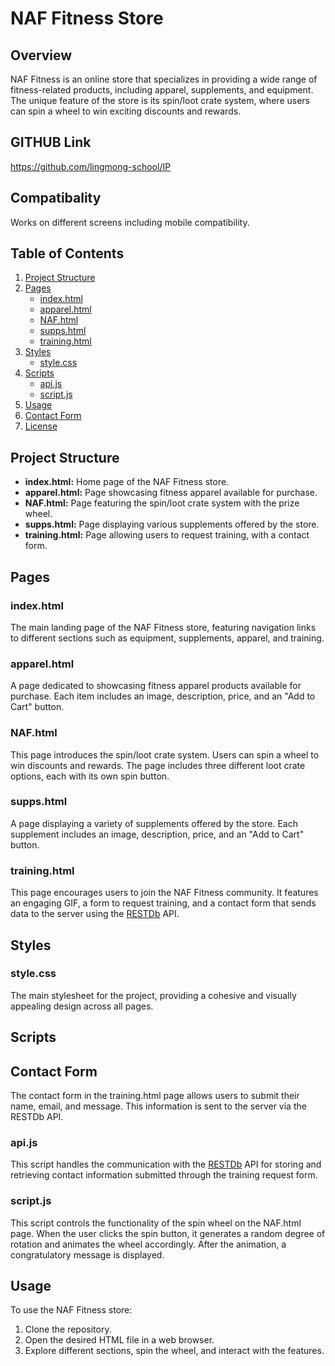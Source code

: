 # NAF Fitness Store

## Overview

NAF Fitness is an online store that specializes in providing a wide range of fitness-related products, including apparel, supplements, and equipment. The unique feature of the store is its spin/loot crate system, where users can spin a wheel to win exciting discounts and rewards.

## GITHUB Link

https://github.com/lingmong-school/IP

## Compatibality

Works on different screens including mobile compatibility.

## Table of Contents

1. [Project Structure](#project-structure)
2. [Pages](#pages)
   - [index.html](#indexhtml)
   - [apparel.html](#apparelhtml)
   - [NAF.html](#nafhtml)
   - [supps.html](#suppshtml)
   - [training.html](#traininghtml)
3. [Styles](#styles)
   - [style.css](#stylecss)
4. [Scripts](#scripts)
   - [api.js](#apijs)
   - [script.js](#scriptjs)
5. [Usage](#usage)
6. [Contact Form](#contact-form)
7. [License](#license)

## Project Structure

- **index.html:** Home page of the NAF Fitness store.
- **apparel.html:** Page showcasing fitness apparel available for purchase.
- **NAF.html:** Page featuring the spin/loot crate system with the prize wheel.
- **supps.html:** Page displaying various supplements offered by the store.
- **training.html:** Page allowing users to request training, with a contact form.

## Pages

### index.html

The main landing page of the NAF Fitness store, featuring navigation links to different sections such as equipment, supplements, apparel, and training.

### apparel.html

A page dedicated to showcasing fitness apparel products available for purchase. Each item includes an image, description, price, and an "Add to Cart" button.

### NAF.html

This page introduces the spin/loot crate system. Users can spin a wheel to win discounts and rewards. The page includes three different loot crate options, each with its own spin button.

### supps.html

A page displaying a variety of supplements offered by the store. Each supplement includes an image, description, price, and an "Add to Cart" button.

### training.html

This page encourages users to join the NAF Fitness community. It features an engaging GIF, a form to request training, and a contact form that sends data to the server using the [RESTDb](https://restdb.io/) API.

## Styles

### style.css

The main stylesheet for the project, providing a cohesive and visually appealing design across all pages.

## Scripts

## Contact Form

The contact form in the training.html page allows users to submit their name, email, and message. This information is sent to the server via the RESTDb API.

### api.js

This script handles the communication with the [RESTDb](https://restdb.io/) API for storing and retrieving contact information submitted through the training request form.

### script.js

This script controls the functionality of the spin wheel on the NAF.html page. When the user clicks the spin button, it generates a random degree of rotation and animates the wheel accordingly. After the animation, a congratulatory message is displayed.

## Usage

To use the NAF Fitness store:

1. Clone the repository.
2. Open the desired HTML file in a web browser.
3. Explore different sections, spin the wheel, and interact with the features.


